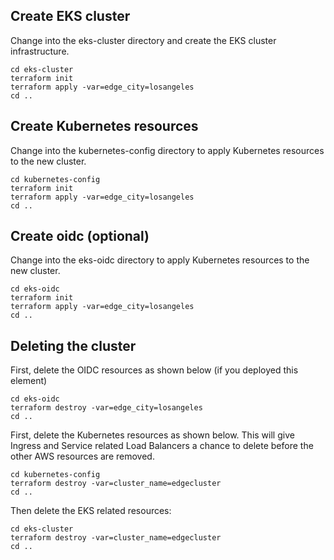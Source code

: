 ## Create EKS cluster

Change into the eks-cluster directory and create the EKS cluster infrastructure.

```
cd eks-cluster
terraform init
terraform apply -var=edge_city=losangeles
cd ..
```

## Create Kubernetes resources

Change into the kubernetes-config directory to apply Kubernetes resources to the new cluster.

```
cd kubernetes-config
terraform init
terraform apply -var=edge_city=losangeles
cd ..
```

## Create oidc (optional)

Change into the eks-oidc directory to apply Kubernetes resources to the new cluster.

```
cd eks-oidc
terraform init
terraform apply -var=edge_city=losangeles
cd ..
```

## Deleting the cluster

First, delete the OIDC resources as shown below (if you deployed this element)

```
cd eks-oidc
terraform destroy -var=edge_city=losangeles
cd ..
```

First, delete the Kubernetes resources as shown below. This will give Ingress and Service related Load Balancers a chance to delete before the other AWS resources are removed.

```
cd kubernetes-config
terraform destroy -var=cluster_name=edgecluster
cd ..
```

Then delete the EKS related resources:

```
cd eks-cluster
terraform destroy -var=cluster_name=edgecluster
cd ..
```

